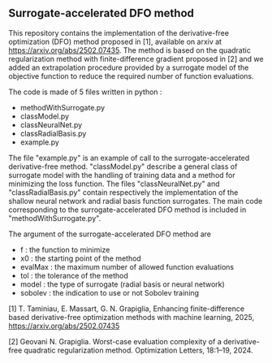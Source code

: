 ## Surrogate-accelerated DFO method ##

This repository contains the implementation of the derivative-free optimization (DFO) method proposed in [1], available on arxiv at  https://arxiv.org/abs/2502.07435. The method is based on the quadratic regularization method with finite-difference gradient proposed in [2] and we added an extrapolation procedure provided by a surrogate model of the objective function to reduce the required number of function evaluations.

The code is made of 5 files written in python :
- methodWithSurrogate.py 
- classModel.py
- classNeuralNet.py
- classRadialBasis.py
- example.py

The file "example.py" is an example of call to the surrogate-accelerated derivative-free method. "classModel.py" describe a general class of surrogate model with the handling of training data and a method for minimizing the loss function. The files "classNeuralNet.py" and "classRadialBasis.py" contain respectively the implementation of the shallow neural network and radial basis function surrogates. The main code corresponding to the surrogate-accelerated DFO method is included in "methodWithSurrogate.py".

The argument of the surrogate-accelerated DFO method are
- f : the function to minimize
- x0 : the starting point of the method
- evalMax : the maximum number of allowed function evaluations
- tol : the tolerance of the method
- model : the type of surrogate (radial basis or neural network)
- sobolev : the indication to use or not Sobolev training


[1] T. Taminiau, E. Massart, G. N. Grapiglia, Enhancing finite-difference based derivative-free optimization methods with machine learning, 2025,  https://arxiv.org/abs/2502.07435

[2] Geovani N. Grapiglia. Worst-case evaluation complexity of a derivative-free quadratic regularization method. Optimization Letters, 18:1–19, 2024.